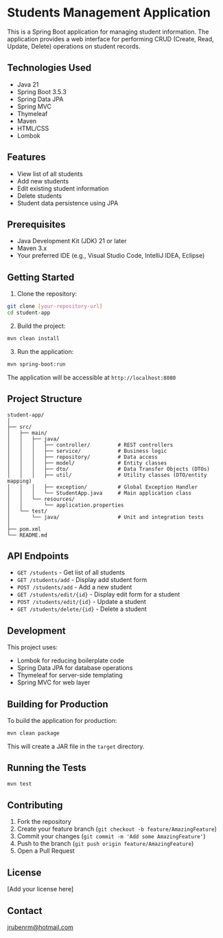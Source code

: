 # Students Management Application

This is a Spring Boot application for managing student information. The application provides a web interface for performing CRUD (Create, Read, Update, Delete) operations on student records.

## Technologies Used

- Java 21
- Spring Boot 3.5.3
- Spring Data JPA
- Spring MVC
- Thymeleaf
- Maven
- HTML/CSS
- Lombok

## Features

- View list of all students
- Add new students
- Edit existing student information
- Delete students
- Student data persistence using JPA

## Prerequisites

- Java Development Kit (JDK) 21 or later
- Maven 3.x
- Your preferred IDE (e.g., Visual Studio Code, IntelliJ IDEA, Eclipse)

## Getting Started

1. Clone the repository:
```bash
git clone [your-repository-url]
cd student-app
```

2. Build the project:
```bash
mvn clean install
```

3. Run the application:
```bash
mvn spring-boot:run
```

The application will be accessible at `http://localhost:8080`

## Project Structure

```
student-app/
│
├── src/
│   ├── main/
│   │   ├── java/
│   │   │   ├── controller/         # REST controllers
│   │   │   ├── service/            # Business logic
│   │   │   ├── repository/         # Data access
│   │   │   ├── model/              # Entity classes
│   │   │   ├── dto/                # Data Transfer Objects (DTOs)
│   │   │   ├── util/               # Utility classes (DTO/entity mapping)
│   │   │   ├── exception/          # Global Exception Handler
│   │   │   └── StudentApp.java     # Main application class
│   │   └── resources/
│   │       └── application.properties
│   └── test/
│       └── java/                   # Unit and integration tests
│
├── pom.xml
└── README.md
```

## API Endpoints

- `GET /students` - Get list of all students
- `GET /students/add` - Display add student form
- `POST /students/add` - Add a new student
- `GET /students/edit/{id}` - Display edit form for a student
- `POST /students/edit/{id}` - Update a student
- `GET /students/delete/{id}` - Delete a student

## Development

This project uses:
- Lombok for reducing boilerplate code
- Spring Data JPA for database operations
- Thymeleaf for server-side templating
- Spring MVC for web layer

## Building for Production

To build the application for production:

```bash
mvn clean package
```

This will create a JAR file in the `target` directory.

## Running the Tests

```bash
mvn test
```

## Contributing

1. Fork the repository
2. Create your feature branch (`git checkout -b feature/AmazingFeature`)
3. Commit your changes (`git commit -m 'Add some AmazingFeature'`)
4. Push to the branch (`git push origin feature/AmazingFeature`)
5. Open a Pull Request

## License

[Add your license here]

## Contact

jrubenrm@hotmail.com
